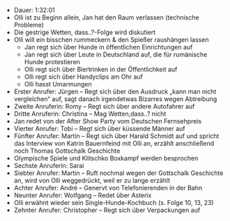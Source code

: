 - Dauer: 1:32:01
- Olli ist zu Beginn allein, Jan hat den Raum verlassen (technische Probleme)
- Die gestrige Wetten, dass..?-Folge wird diskutiert
- Olli will ein bisschen rummeckern & den Spießer raushängen lassen
    - Jan regt sich über Hunde in öffentlichen Einrichtungen auf
    - Jan regt sich über Leute in Deutschland auf, die für rumänische Hunde protestieren
    - Olli regt sich über Biertrinken in der Öffentlichkeit auf
    - Olli regt sich über Handyclips am Ohr auf
    - Olli hasst Umarmungen
- Erster Anrufer: Jürgen – Regt sich über den Ausdruck „kann man nicht vergleichen“ auf, sagt danach irgendetwas Bizarres wegen Abtreibung
- Zweite Anruferin: Romy – Regt sich über andere Autofahrer auf
- Dritte Anruferin: Christina – Mag Wetten,dass..? nicht
- Jan redet von der After Show Party vom Deutschen Fernsehpreis
- Vierter Anrufer: Tobi – Regt sich über küssende Männer auf
- Fünfter Anrufer: Martin – Regt sich über Harald Schmidt auf und spricht das Interview von Katrin Bauernfeind mit Olli an, erzählt anschließend noch Thomas Gottschalk Geschichte
- Olympische Spiele und Klitschko Boxkampf werden besprochen
- Sechste Anruferin: Sarai
- Siebter Anrufer: Martin – Ruft nochmal wegen der Gottschalk Geschichte an, wird von Olli weggedrückt, weil er zu lange erzählt
- Achter Anrufer: André – Genervt von Telefonierenden in der Bahn
- Neunter Anrufer: Wolfgang – Redet über Asterix
- Olli erwähnt wieder sein Single-Hunde-Kochbuch (s. Folge 10, 13, 23)
- Zehnter Anrufer: Christopher – Regt sich über Verpackungen auf
